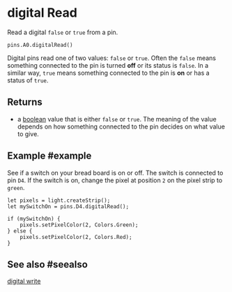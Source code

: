# digital Read

Read a digital `false` or `true` from a pin.

```sig
pins.A0.digitalRead()
```

Digital pins read one of two values: `false` or `true`. Often the `false` means something connected
to the pin is turned **off** or its status is `false`. In a similar way, `true` means something
connected to the pin is **on** or has a status of `true`.

## Returns

* a [boolean](types/boolean) value that is either `false` or `true`. The meaning of the value depends on how something connected to the pin decides on what value to give.

## Example #example

See if a switch on your bread board is on or off. The switch is connected to pin `D4`. If
the switch is on, change the pixel at position `2` on the pixel strip to `green`.

```blocks
let pixels = light.createStrip();
let mySwitchOn = pins.D4.digitalRead();

if (mySwitchOn) {
    pixels.setPixelColor(2, Colors.Green);
} else {
    pixels.setPixelColor(2, Colors.Red);
}
```

## See also #seealso

[digital write](/reference/pins/digital-write)